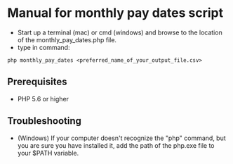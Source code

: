 # Manual for monthly pay dates script
* Start up a terminal (mac) or cmd (windows) and browse to the location of the monthly_pay_dates.php file. 
* type in command: 
```
php monthly_pay_dates <preferred_name_of_your_output_file.csv>
```

## Prerequisites
* PHP 5.6 or higher

## Troubleshooting
* (Windows) If your computer doesn't recognize the "php" command, but you are sure you have installed it, add the path of the php.exe file to your $PATH variable. 